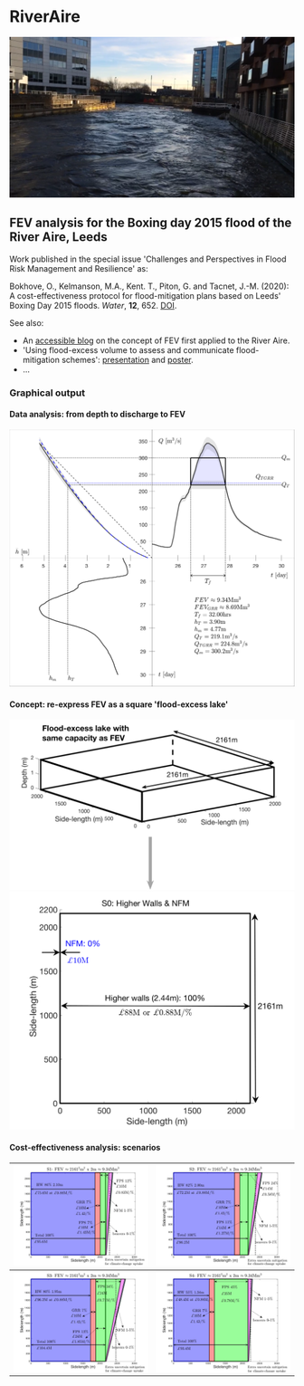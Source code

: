 # RiverAire

![LeedsAire](figs/archesdown.png)

## FEV analysis for the Boxing day 2015 flood of the River Aire, Leeds

Work published in the special issue 'Challenges and Perspectives in Flood Risk Management and Resilience' as: 

Bokhove, O., Kelmanson, M.A., Kent. T., Piton, G. and Tacnet, J.-M. (2020): A cost-effectiveness protocol for flood-mitigation plans based on Leeds' Boxing Day 2015 floods. *Water*, **12**, 652. [DOI](https://doi.org/10.3390/w12030652).

See also:
* An [accessible blog](https://research.reading.ac.uk/dare/2018/09/27/using-flood-excess-volume-to-quantify-and-communicate-flood-mitigation-schemes/) on the concept of FEV first applied to the River Aire.
* 'Using flood-excess volume to assess and communicate flood-mitigation schemes': [presentation](http://www1.maths.leeds.ac.uk/~amttk/files/leedskyoto.pdf) and [poster](http://www1.maths.leeds.ac.uk/~amttk/files/INI_sept2018.pdf). 
* ...

### Graphical output 
#### Data analysis: from depth to discharge to FEV
![3panel](figs/armley_3panel_errGRR.png)

#### Concept: re-express FEV as a square 'flood-excess lake'
![squarelake](figs/floodlake_schematic_airev2_crop.png)
![LeedsAire](figs/S0HWairee_2020.png)

#### Cost-effectiveness analysis: scenarios

![S1](figs/S1armgrrv3.jpg) | ![S2](figs/S2armgrrv3.jpg)
:-------------------------:|:-------------------------:
![S3](figs/S3armgrrv3.jpg) | ![S4](figs/S4armgrrv3.jpg)
